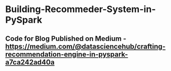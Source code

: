 # Building-Recommeder-System-in-PySpark
## Code for Blog Published on Medium  - https://medium.com/@datasciencehub/crafting-recommendation-engine-in-pyspark-a7ca242ad40a
